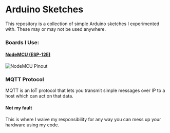 # Arduino Sketches

This repository is a collection of simple Arduino sketches I experimented with.
These may or may not be used anywhere.

### Boards I Use:

#### [NodeMCU (ESP-12E)](https://www.seeedstudio.com/NodeMCU-v2-Lua-based-ESP8266-development-kit-p-2415.html)
![NodeMCU Pinout](https://pradeepsinghblog.files.wordpress.com/2016/04/nodemcu_pins.png)

### MQTT Protocol

MQTT is an IoT protocol that lets you transmit simple messages over IP to a host which can act on that data.

#### Not my fault

This is where I waive my responsibility for any way you can mess up your hardware using my code.
